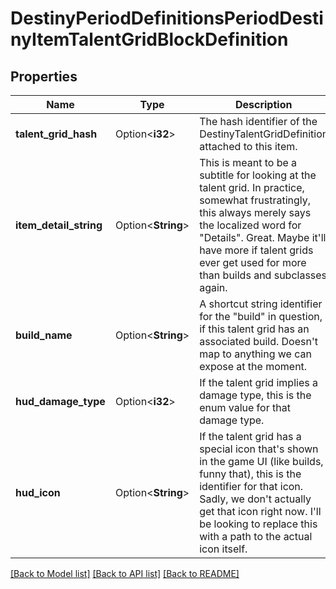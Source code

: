 # DestinyPeriodDefinitionsPeriodDestinyItemTalentGridBlockDefinition

## Properties

Name | Type | Description | Notes
------------ | ------------- | ------------- | -------------
**talent_grid_hash** | Option<**i32**> | The hash identifier of the DestinyTalentGridDefinition attached to this item. | [optional]
**item_detail_string** | Option<**String**> | This is meant to be a subtitle for looking at the talent grid. In practice, somewhat frustratingly, this always merely says the localized word for \"Details\". Great. Maybe it'll have more if talent grids ever get used for more than builds and subclasses again. | [optional]
**build_name** | Option<**String**> | A shortcut string identifier for the \"build\" in question, if this talent grid has an associated build. Doesn't map to anything we can expose at the moment. | [optional]
**hud_damage_type** | Option<**i32**> | If the talent grid implies a damage type, this is the enum value for that damage type. | [optional]
**hud_icon** | Option<**String**> | If the talent grid has a special icon that's shown in the game UI (like builds, funny that), this is the identifier for that icon. Sadly, we don't actually get that icon right now. I'll be looking to replace this with a path to the actual icon itself. | [optional]

[[Back to Model list]](../README.md#documentation-for-models) [[Back to API list]](../README.md#documentation-for-api-endpoints) [[Back to README]](../README.md)


